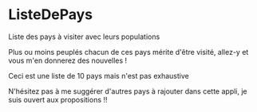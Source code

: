 # ListeDePays
Liste des pays à visiter avec leurs populations

Plus ou moins peuplés chacun de ces pays mérite d'être visité, allez-y et vous m'en donnerez des nouvelles !

Ceci est une liste de 10 pays mais n'est pas exhaustive

N'hésitez pas à me suggérer d'autres pays à rajouter dans cette appli, je suis ouvert aux propositions !!
